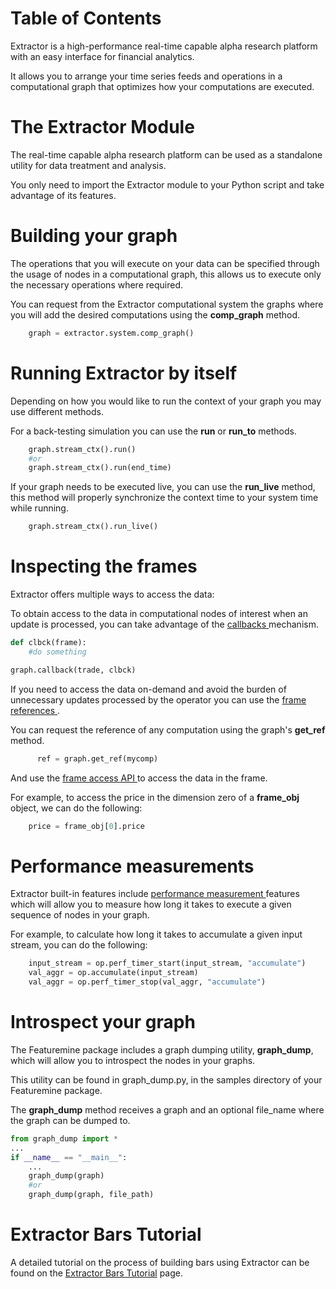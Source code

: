# Table of Contents

<!--TOC-->

Extractor is a high-performance real-time capable alpha research
platform with an easy interface for financial analytics.

It allows you to arrange your time series feeds and operations in a
computational graph that optimizes how your computations are executed.

# The Extractor Module

  
The real-time capable alpha research platform can be used as a
standalone utility for data treatment and analysis.

You only need to import the Extractor module to your Python script and
take advantage of its features.

# Building your graph

  
The operations that you will execute on your data can be specified
through the usage of nodes in a computational graph, this allows us to
execute only the necessary operations where required.

You can request from the Extractor computational system the graphs where
you will add the desired computations using the **comp_graph** method.

``` python
    graph = extractor.system.comp_graph()
```

# Running Extractor by itself

  
Depending on how you would like to run the context of your graph you may
use different methods.

For a back-testing simulation you can use the **run** or **run_to**
methods.

``` python
    graph.stream_ctx().run()
    #or
    graph.stream_ctx().run(end_time)
```

  
If your graph needs to be executed live, you can use the **run_live**
method, this method will properly synchronize the context time to your
system time while running.

``` python
    graph.stream_ctx().run_live()
```

# Inspecting the frames

  
Extractor offers multiple ways to access the data:

To obtain access to the data in computational nodes of interest when an
update is processed, you can take advantage of the [ callbacks
](Reference.md#Callbacks) mechanism.

``` python
def clbck(frame):
    #do something

graph.callback(trade, clbck)
```

  
If you need to access the data on-demand and avoid the burden of
unnecessary updates processed by the operator you can use the [ frame
references ](Reference.md#frame-references).

You can request the reference of any computation using the graph's
**get_ref** method.

``` python
      ref = graph.get_ref(mycomp)
```

  
And use the [ frame access API
](Reference.md#access) to access the data in the
frame.

For example, to access the price in the dimension zero of a
**frame_obj** object, we can do the following:

``` python
    price = frame_obj[0].price
```

# Performance measurements

  
Extractor built-in features include [ performance measurement
](Reference.md#performance-measurement-features)
features which will allow you to measure how long it takes to execute a
given sequence of nodes in your graph.

For example, to calculate how long it takes to accumulate a given input
stream, you can do the following:

``` python
    input_stream = op.perf_timer_start(input_stream, "accumulate")
    val_aggr = op.accumulate(input_stream)
    val_aggr = op.perf_timer_stop(val_aggr, "accumulate")
```

# Introspect your graph

  
The Featuremine package includes a graph dumping utility,
**graph_dump**, which will allow you to introspect the nodes in your
graphs.

This utility can be found in graph_dump.py, in the samples directory of
your Featuremine package.

The **graph_dump** method receives a graph and an optional file_name
where the graph can be dumped to.

``` python
from graph_dump import *
...
if __name__ == "__main__":
    ...
    graph_dump(graph)
    #or
    graph_dump(graph, file_path)
```

# Extractor Bars Tutorial

  
A detailed tutorial on the process of building bars using Extractor can
be found on the [Extractor Bars Tutorial](BarsTutorial.md) page.
